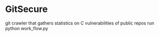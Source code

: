 # GitSecure
git crawler that gathers statistics on C vulnerabilities of public repos
run python work_flow.py
